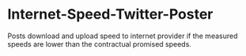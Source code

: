 # Internet-Speed-Twitter-Poster
Posts download and upload speed to internet provider if the measured speeds are lower than the contractual promised speeds.
